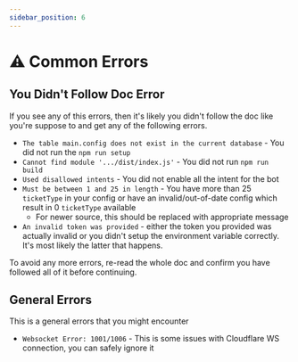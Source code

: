 ```yaml
---
sidebar_position: 6
---
```


# ⚠️ Common Errors

## You Didn't Follow Doc Error
If you see any of this errors, then it's likely you didn't follow the doc like you're suppose to and get any of the following errors.
*  `The table main.config does not exist in the current database` - You did not run the `npm run setup`
* `Cannot find module '.../dist/index.js'` - You did not run `npm run build`
* `Used disallowed intents` - You did not enable all the intent for the bot
* `Must be between 1 and 25 in length` - You have more than 25 `ticketType` in your config or have an invalid/out-of-date config which result in 0 `ticketType` available
    * For newer source, this should be replaced with appropriate message
* `An invalid token was provided` - either the token you provided was actually invalid or you didn't setup the environment variable correctly. It's most likely the latter that happens.

To avoid any more errors, re-read the whole doc and confirm you have followed all of it before continuing.

## General Errors
This is a general errors that you might encounter
* `Websocket Error: 1001/1006` - This is some issues with Cloudflare WS connection, you can safely ignore it